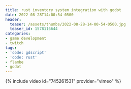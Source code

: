 ```yaml
---
title: rust inventory system integration with godot
date: 2022-08-28T14:00:54-0500
header:
  teaser: /assets/thumbs/2022-08-28-14-00-54-0500.jpg
  teaser_id: 1578116644
categories:
- game development
- twitch
tags:
- 'code: gdscript'
- 'code: rust'
- flambe
- godot
---
```

{% include video id="745261531" provider="vimeo" %}
